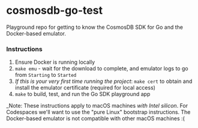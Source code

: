 # cosmosdb-go-test
Playground repo for getting to know the CosmosDB SDK for Go and the Docker-based emulator.

### Instructions
1. Ensure Docker is running locally
1. `make emu` - wait for the download to complete, and emulator logs to go from `Starting` to `Started`
1. _If this is your very first time running the project_: `make cert` to obtain and install the emulator certificate (required for local access)
1. `make` to build, test, and run the Go SDK playground app

_Note: These instructions apply to macOS machines *with Intel silicon*. For Codespaces we'll want to use the "pure Linux" bootstrap instructions. The Docker-based emulator is not compatible with other macOS machines :(
